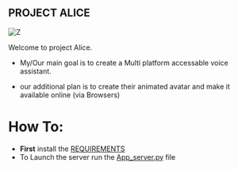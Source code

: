 PROJECT ALICE
-------------

![Z](https://user-images.githubusercontent.com/34002411/170091469-2d85555c-2ed6-4942-af0b-2e3b1e6fd91f.jpg)

Welcome to project Alice.

* My/Our main goal is to create a Multi platform accessable voice assistant.

* our additional plan is to create their animated avatar and make it available online (via Browsers)



# How To:
* **First** install the [REQUIREMENTS](/REQUIREMENTS.md)
* To Launch the server run the [App_server.py](/src/App_server.py) file
